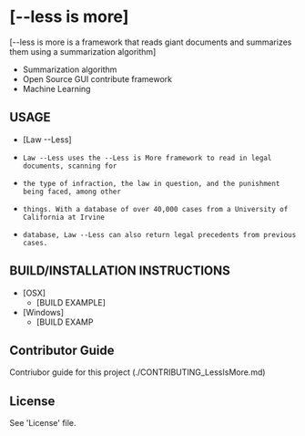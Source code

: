 # [--less is more]

[--less is more is a framework that reads giant documents and summarizes them using a summarization algorithm]
  * Summarization algorithm 
  * Open Source GUI contribute framework
  * Machine Learning

## USAGE
  * [Law --Less]
  *     Law --Less uses the --Less is More framework to read in legal documents, scanning for
  *     the type of infraction, the law in question, and the punishment being faced, among other 
  *     things. With a database of over 40,000 cases from a University of California at Irvine 
  *     database, Law --Less can also return legal precedents from previous cases. 
  
## BUILD/INSTALLATION INSTRUCTIONS
  * [OSX]
    * [BUILD EXAMPLE]
  * [Windows]
    * [BUILD EXAMP

## Contributor Guide
Contriubor guide for this project (./CONTRIBUTING_LessIsMore.md)

## License 
See 'License' file.
